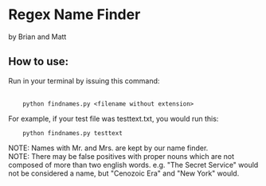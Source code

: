 <h1> Regex Name Finder </h1>
by Brian and Matt 

<h2>How to use:</h2> 

Run in your terminal by issuing this command:
<br>
<br>
```
    python findnames.py <filename without extension>
```
    
For example, if your test file was testtext.txt, you would run this:
```
    python findnames.py testtext
```

NOTE: Names with Mr. and Mrs. are kept by our name finder.<br>
NOTE: There may be false positives with proper nouns which are not composed of more than two english words.
   e.g. "The Secret Service" would not be considered a name, but "Cenozoic Era" and "New York" would. 
